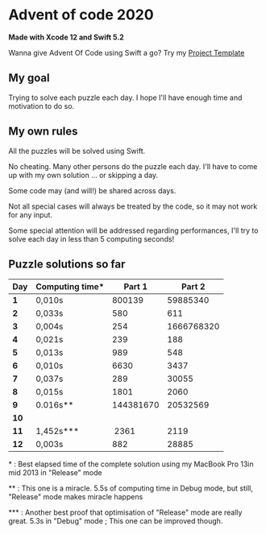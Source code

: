 # Advent of code 2020
**Made with Xcode 12 and Swift 5.2**

Wanna give Advent Of Code using Swift a go? Try my [Project Template](https://github.com/Dean151/Advent-of-code-Swift-Starter)

## My goal
Trying to solve each puzzle each day.
I hope I'll have enough time and motivation to do so.

## My own rules

All the puzzles will be solved using Swift.

No cheating. Many other persons do the puzzle each day.
I'll have to come up with my own solution ... or skipping a day.

Some code may (and will!) be shared across days.

Not all special cases will always be treated by the code, so it may not work for any input.

Some special attention will be addressed regarding performances, I'll try to solve each day in less than 5 computing seconds!

## Puzzle solutions so far

| Day    | Computing time\* | Part 1     | Part 2     |
|--------|------------------|------------|------------|
| **1**  | 0,010s           | 800139     | 59885340   |
| **2**  | 0,033s           | 580        | 611        |
| **3**  | 0,004s           | 254        | 1666768320 |
| **4**  | 0,021s           | 239        | 188        |
| **5**  | 0,013s           | 989        | 548        |
| **6**  | 0,010s           | 6630       | 3437       |
| **7**  | 0,037s           | 289        | 30055      |
| **8**  | 0,015s           | 1801       | 2060       |
| **9**  | 0.016s\*\*       | 144381670  | 20532569   |
| **10** |                  |            |            |
| **11** | 1,452s\*\*\*     | 2361       | 2119       |
| **12** | 0,003s           | 882        | 28885      |

\* : Best elapsed time of the complete solution using my MacBook Pro 13in mid 2013 in "Release" mode

\*\* : This one is a miracle. 5.5s of computing time in Debug mode, but still, "Release" mode makes miracle happens

\*\*\* : Another best proof that optimisation of "Release" mode are really great. 5.3s in "Debug" mode ; This one can be improved though.